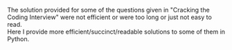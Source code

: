The solution provided for some of the questions given in "Cracking the Coding Interview" were not efficient or were too long or just not easy to read.  
Here I provide more efficient/succinct/readable solutions to some of them in Python.
